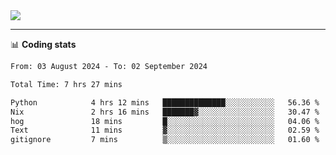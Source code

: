 <picture>
  <source
  srcset="https://github-readme-stats.vercel.app/api?username=sant0s12&show_icons=true&theme=dark"
  media="(prefers-color-scheme: dark)"
  />
  <source
  srcset="https://github-readme-stats.vercel.app/api?username=sant0s12&show_icons=true"
  media="(prefers-color-scheme: light)"
  />
  <img src="https://github-readme-stats.vercel.app/api?username=sant0s12&show_icons=true" />
</picture>

---

📊 **Coding stats**

<!--START_SECTION:waka-->

```txt
From: 03 August 2024 - To: 02 September 2024

Total Time: 7 hrs 27 mins

Python            4 hrs 12 mins   ██████████████░░░░░░░░░░░   56.36 %
Nix               2 hrs 16 mins   ███████▓░░░░░░░░░░░░░░░░░   30.47 %
hog               18 mins         █░░░░░░░░░░░░░░░░░░░░░░░░   04.06 %
Text              11 mins         ▓░░░░░░░░░░░░░░░░░░░░░░░░   02.59 %
gitignore         7 mins          ▒░░░░░░░░░░░░░░░░░░░░░░░░   01.60 %
```

<!--END_SECTION:waka-->
